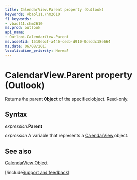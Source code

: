 ```yaml
---
title: CalendarView.Parent property (Outlook)
keywords: vbaol11.chm2610
f1_keywords:
- vbaol11.chm2610
ms.prod: outlook
api_name:
- Outlook.CalendarView.Parent
ms.assetid: 1510ebaf-a446-cedb-d910-0deddc18e664
ms.date: 06/08/2017
localization_priority: Normal
---
```



# CalendarView.Parent property (Outlook)

Returns the parent  **Object** of the specified object. Read-only.


## Syntax

_expression_.**Parent**

_expression_ A variable that represents a [CalendarView](Outlook.CalendarView.md) object.


## See also


[CalendarView Object](Outlook.CalendarView.md)

[!include[Support and feedback](~/includes/feedback-boilerplate.md)]